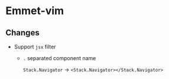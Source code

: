 # Emmet-vim

## Changes

- Support `jsx` filter

    - `.` separated component name

        `Stack.Navigator` -> `<Stack.Navigator></Stack.Navigator>`
